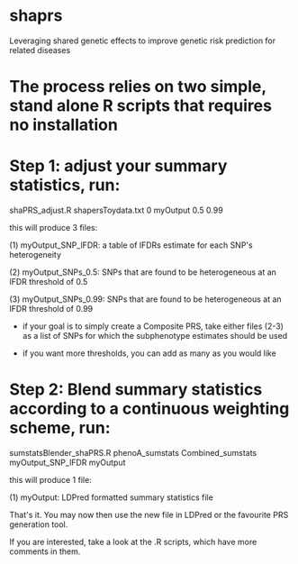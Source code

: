 # shaprs
Leveraging shared genetic effects to improve  genetic risk prediction for related diseases

# The process relies on two simple, stand alone R scripts that requires no installation

# Step 1: adjust your summary statistics, run:
shaPRS_adjust.R shapersToydata.txt 0 myOutput 0.5 0.99

this will produce 3 files:

(1) myOutput_SNP_lFDR: a table of lFDRs estimate for each SNP's heterogeneity

(2) myOutput_SNPs_0.5: SNPs that are found to be heterogeneous at an lFDR threshold of 0.5

(3) myOutput_SNPs_0.99: SNPs that are found to be heterogeneous at an lFDR threshold of 0.99

- if your goal is to simply create a Composite PRS, take either files (2-3) as a list of SNPs for which the subphenotype estimates  should be used

- if you want more thresholds, you can add as many as you would like


# Step 2: Blend summary statistics according to a continuous weighting scheme, run:

sumstatsBlender_shaPRS.R phenoA_sumstats Combined_sumstats myOutput_SNP_lFDR myOutput

this will produce 1 file:

(1) myOutput: LDPred formatted summary statistics file

That's it. You may now then use the new file in LDPred or the favourite PRS generation tool. 

If you are interested, take a look at the .R scripts, which have more comments in them.
